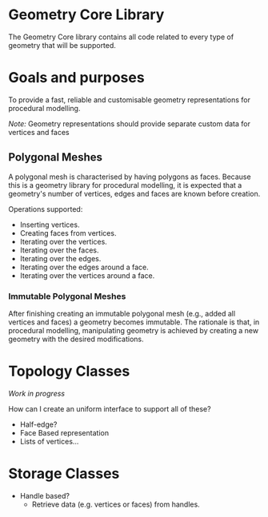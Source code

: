 # Geometry Core Library

The Geometry Core library contains all code related to every type of geometry that will be supported.

# Goals and purposes

To provide a fast, reliable and customisable geometry representations for procedural modelling.

*Note:* Geometry representations should provide separate custom data for vertices and faces

## Polygonal Meshes

A polygonal mesh is characterised by having polygons as faces. Because this is a geometry library for procedural
modelling, it is expected that a geometry's number of vertices, edges and faces are known before creation.

Operations supported:
 
 * Inserting vertices.
 * Creating faces from vertices.
 * Iterating over the vertices.
 * Iterating over the faces.
 * Iterating over the edges.
 * Iterating over the edges around a face.
 * Iterating over the vertices around a face.

### Immutable Polygonal Meshes

After finishing creating an immutable polygonal mesh (e.g., added all vertices and faces) a geometry becomes immutable.
The rationale is that, in procedural modelling, manipulating geometry is achieved by creating a new geometry with the
desired modifications.

# Topology Classes

_Work in progress_

How can I create an uniform interface to support all of these?
 * Half-edge?
 * Face Based representation
 * Lists of vertices...

# Storage Classes
 * Handle based?
    * Retrieve data (e.g. vertices or faces) from handles.
